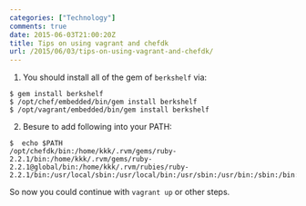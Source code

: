 ```yaml
---
categories: ["Technology"]
comments: true
date: 2015-06-03T21:00:20Z
title: Tips on using vagrant and chefdk
url: /2015/06/03/tips-on-using-vagrant-and-chefdk/
---
```


1. You should install all of the gem of `berkshelf` via:     

```
$ gem install berkshelf
$ /opt/chef/embedded/bin/gem install berkshelf
$ /opt/vagrant/embedded/bin/gem install berkshelf
```

2. Besure to add following into your PATH:    

```
$  echo $PATH
/opt/chefdk/bin:/home/kkk/.rvm/gems/ruby-2.2.1/bin:/home/kkk/.rvm/gems/ruby-2.2.1@global/bin:/home/kkk/.rvm/rubies/ruby-2.2.1/bin:/usr/local/sbin:/usr/local/bin:/usr/sbin:/usr/bin:/sbin:/bin:/usr/games:/usr/local/games:/home/kkk/.rvm/bin:/home/kkk/.rvm/bin:/home/kkk/.rvm/bin
```

So now you could continue with `vagrant up` or other steps.    
